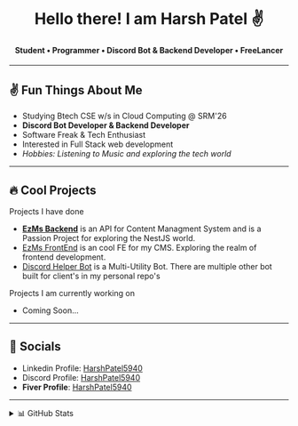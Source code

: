  <h1 align="center"> Hello there! I am Harsh Patel ✌️</h1>
 <h4 align="center"> Student • Programmer • Discord Bot & Backend Developer • FreeLancer </h4>
 
 ---
 ## ✌️ Fun Things About Me
 
  - Studying Btech CSE w/s in Cloud Computing @ SRM'26 
  - **Discord Bot Developer & Backend Developer**
  - Software Freak & Tech Enthusiast
  - Interested in Full Stack web development
  - *Hobbies: Listening to Music and exploring the tech world*

---
## 🔥 Cool Projects 
 Projects I have done
  - [**EzMs Backend**](https://github.com/HarshPatel5940/EzMs-Backend) is an API for Content Managment System and is a Passion Project for exploring the NestJS world.
  - [EzMs FrontEnd](https://github.com/HarshPatel5940/EzMs-Frontend) is an cool FE for my CMS. Exploring the realm of frontend development.
  - [Discord Helper Bot](https://github.com/HarshPatel5940/discord-helper-bot) is a Multi-Utility Bot. There are multiple other bot built for client's in my personal repo's 
    
Projects I am currently working on
 -  Coming Soon...

--- 
## 🔗 Socials 

- Linkedin Profile: [HarshPatel5940](https://linkedin.com/in/HarshPatel5940)
- Discord Profile: [HarshPatel5940](https://discord.com/users/448740493468106753)
- **Fiver Profile**: [HarshPatel5940](https://fiver.com/HarshPatel5940)

---
<details>
<summary> 📊 GitHub Stats </summary> 
  
![](https://github-readme-streak-stats.herokuapp.com/?user=HarshPatel5940&theme=dark&hide_border=false)

---

## 💻 Tech Stack

![LINUX](https://img.shields.io/badge/Linux-FCC624?style=for-the-badge&logo=linux&logoColor=black)
![TypeScript](https://img.shields.io/badge/typescript-%23007ACC.svg?style=for-the-badge&logo=typescript&logoColor=white) 
![Nest.js](https://img.shields.io/badge/Nest.js-%23404d59.svg?style=for-the-badge&logo=nestjs&logoColor=%2361DAFB) 
![Express.js](https://img.shields.io/badge/express.js-%23404d59.svg?style=for-the-badge&logo=express) 
![Javascript](https://img.shields.io/badge/Javascript-%23007ACC.svg?style=for-the-badge&logo=Javascript&logoColor=white) 
![Python](https://img.shields.io/badge/python-3670A0?style=for-the-badge&logo=python&logoColor=ffdd54) 
![C++](https://img.shields.io/badge/c++-%2300599C.svg?style=for-the-badge&logo=c%2B%2B&logoColor=white) 
![C](https://img.shields.io/badge/c-%2300599C.svg?style=for-the-badge&logo=c&logoColor=white) 
![Markdown](https://img.shields.io/badge/markdown-%23000000.svg?style=for-the-badge&logo=markdown&logoColor=white)
![MongoDB](https://img.shields.io/badge/MongoDB-%234ea94b.svg?style=for-the-badge&logo=mongodb&logoColor=white) 
![Postgres](https://img.shields.io/badge/postgres-%23316192.svg?style=for-the-badge&logo=postgresql&logoColor=white) 
![AWS](https://img.shields.io/badge/AWS-%23FF9900.svg?style=for-the-badge&logo=amazon-aws&logoColor=white) 
![Gimp Gnu Image Manipulation Program](https://img.shields.io/badge/Gimp-657D8B?style=for-the-badge&logo=gimp&logoColor=FFFFFF)

---
![Profile views](https://komarev.com/ghpvc/?username=HarshPatel5940&label=Profile+Views&color=green) 
